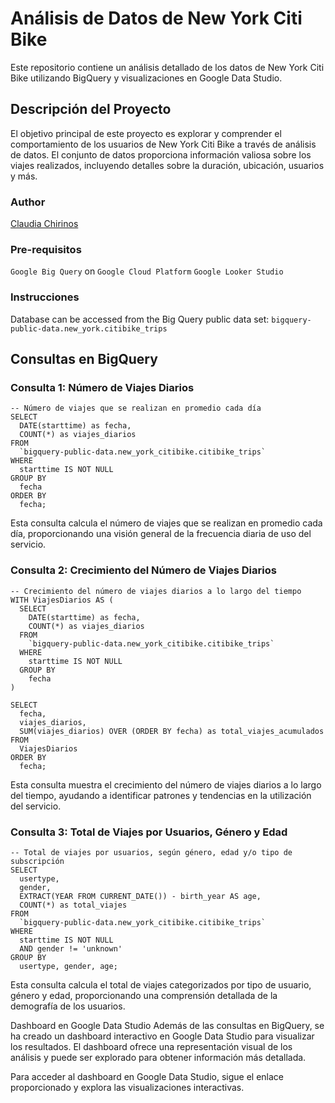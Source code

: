 # Análisis de Datos de New York Citi Bike

Este repositorio contiene un análisis detallado de los datos de New York Citi Bike utilizando BigQuery y visualizaciones en Google Data Studio.

## Descripción del Proyecto

El objetivo principal de este proyecto es explorar y comprender el comportamiento de los usuarios de New York Citi Bike a través de análisis de datos. El conjunto de datos proporciona información valiosa sobre los viajes realizados, incluyendo detalles sobre la duración, ubicación, usuarios y más.

### Author
[Claudia Chirinos](https://github.com/cchirinosdata)

### Pre-requisitos
`Google Big Query` on `Google Cloud Platform`
`Google Looker Studio`

### Instrucciones
Database can be accessed from the Big Query public data set:
`bigquery-public-data.new_york.citibike_trips`

## Consultas en BigQuery

### Consulta 1: Número de Viajes Diarios

```
-- Número de viajes que se realizan en promedio cada día
SELECT
  DATE(starttime) as fecha,
  COUNT(*) as viajes_diarios
FROM
  `bigquery-public-data.new_york_citibike.citibike_trips`
WHERE
  starttime IS NOT NULL
GROUP BY
  fecha
ORDER BY
  fecha;
```

Esta consulta calcula el número de viajes que se realizan en promedio cada día, proporcionando una visión general de la frecuencia diaria de uso del servicio.

### Consulta 2: Crecimiento del Número de Viajes Diarios

```
-- Crecimiento del número de viajes diarios a lo largo del tiempo
WITH ViajesDiarios AS (
  SELECT
    DATE(starttime) as fecha,
    COUNT(*) as viajes_diarios
  FROM
    `bigquery-public-data.new_york_citibike.citibike_trips`
  WHERE
    starttime IS NOT NULL
  GROUP BY
    fecha
)

SELECT
  fecha,
  viajes_diarios,
  SUM(viajes_diarios) OVER (ORDER BY fecha) as total_viajes_acumulados
FROM
  ViajesDiarios
ORDER BY
  fecha;
```
Esta consulta muestra el crecimiento del número de viajes diarios a lo largo del tiempo, ayudando a identificar patrones y tendencias en la utilización del servicio.

### Consulta 3: Total de Viajes por Usuarios, Género y Edad
```
-- Total de viajes por usuarios, según género, edad y/o tipo de subscripción
SELECT
  usertype,
  gender,
  EXTRACT(YEAR FROM CURRENT_DATE()) - birth_year AS age,
  COUNT(*) as total_viajes
FROM
  `bigquery-public-data.new_york_citibike.citibike_trips`
WHERE
  starttime IS NOT NULL
  AND gender != 'unknown'
GROUP BY
  usertype, gender, age;
```

Esta consulta calcula el total de viajes categorizados por tipo de usuario, género y edad, proporcionando una comprensión detallada de la demografía de los usuarios.

Dashboard en Google Data Studio
Además de las consultas en BigQuery, se ha creado un dashboard interactivo en Google Data Studio para visualizar los resultados. El dashboard ofrece una representación visual de los análisis y puede ser explorado para obtener información más detallada.

Para acceder al dashboard en Google Data Studio, sigue el enlace proporcionado y explora las visualizaciones interactivas.

